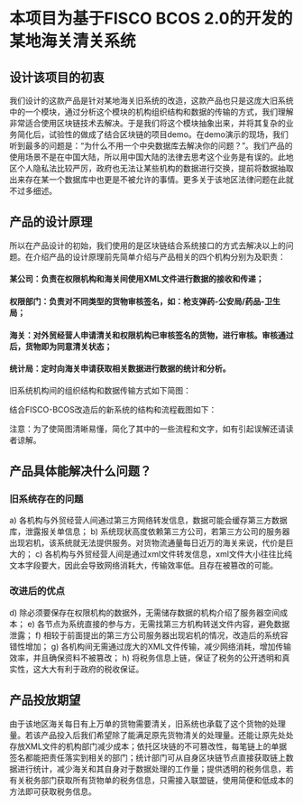 # 本项目为基于FISCO BCOS 2.0的开发的某地海关清关系统

## 设计该项目的初衷
我们设计的这款产品是针对某地海关旧系统的改造，这款产品也只是这庞大旧系统中的一个模块，通过分析这个模块的机构组织结构和数据的传输的方式，我们理解非常适合使用区块链技术去解决。于是我们将这个模块抽象出来，并将其复杂的业务简化后，试验性的做成了结合区块链的项目demo。在demo演示的现场，我们听到最多的问题是：“为什么不用一个中央数据库去解决你的问题？”。我们产品的使用场景不是在中国大陆，所以用中国大陆的法律去思考这个业务是有误的。此地区个人隐私法比较严厉，政府也无法让某些机构的数据进行交换，提前将数据抽取出来存在某一个数据库中也更是不被允许的事情。更多关于该地区法律问题在此就不过多细述。

## 产品的设计原理
所以在产品设计的初始，我们使用的是区块链结合系统接口的方式去解决以上的问题。在介绍产品的设计原理前先简单介绍与产品相关的四个机构分别为及职责：
#### 某公司：负责在权限机构和海关间使用XML文件进行数据的接收和传递；
#### 权限部门：负责对不同类型的货物审核签名，如：枪支弹药-公安局/药品-卫生局；
#### 海关：对外贸经营人申请清关和权限机构已审核签名的货物，进行审核。审核通过后，货物即为同意清关状态；
#### 统计局：定时向海关申请获取相关数据进行数据的统计和分析。
旧系统机构间的组织结构和数据传输方式如下简图：

结合FISCO-BCOS改造后的新系统的结构和流程截图如下：

注意：为了使简图清晰易懂，简化了其中的一些流程和文字，如有引起误解还请读者谅解。

## 产品具体能解决什么问题？
### 旧系统存在的问题
  
a)	各机构与外贸经营人间通过第三方网络转发信息，数据可能会缓存第三方数据库，泄露报关单信息；
b)	系统现状高度依赖第三方公司，若第三方公司的服务器出现宕机，该系统就无法提供服务。对货物流通量每日近万的海关来说，代价是巨大的；
c)	各机构与外贸经营人间是通过xml文件转发信息，xml文件大小往往比纯文本字段要大，因此会导致网络消耗大，传输效率低。且存在被篡改的可能。



### 改进后的优点
d)	除必须要保存在权限机构的数据外，无需储存数据的机构介绍了服务器空间成本；
e)	各节点为系统直接的参与方，无需找第三方机构转送文件内容，避免数据泄露；
f)	相较于前面提出的第三方公司服务器出现宕机的情况，改造后的系统容错性增加；
g)	各机构间无需通过庞大的XML文件传输，减少网络消耗，增加传输效率，并且确保资料不被篡改；
h)	将税务信息上链，保证了税务的公开透明和真实性，这大大有利于政府的税收保证。

  

## 产品投放期望
由于该地区海关每日有上万单的货物需要清关，旧系统也承载了这个货物的处理量。若该产品投入后我们希望除了能满足原先货物清关的处理量。还能让原先处处存放XML文件的机构部门减少成本；依托区块链的不可篡改性，每笔链上的单据签名都能把责任落实到相关的部门；统计部门可从自身区块链节点直接获取链上数据进行统计，减少海关和其自身对于数据处理的工作量；提供透明的税务信息，若有关税务部门获取所有货物单的税务信息，只需接入联盟链，使用简便和低成本的方法即可获取税务信息。


